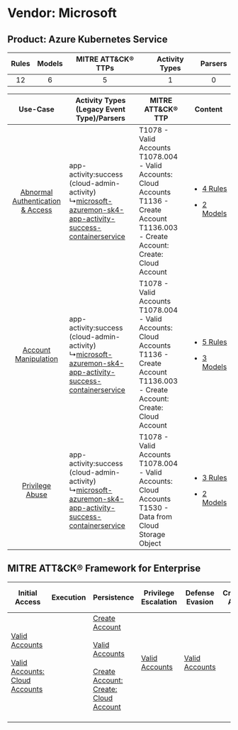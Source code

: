 Vendor: Microsoft
=================
Product: Azure Kubernetes Service
---------------------------------
| Rules | Models | MITRE ATT&CK® TTPs | Activity Types | Parsers |
|:-----:|:------:|:------------------:|:--------------:|:-------:|
|  12   |   6    |         5          |       1        |    0    |

|    Use-Case    | Activity Types (Legacy Event Type)/Parsers    | MITRE ATT&CK® TTP    | Content    |
|:----:| ---- | ---- | ---- |
| [Abnormal Authentication & Access](../../../UseCases/uc_abnormal_authentication_&_access.md) |  app-activity:success (cloud-admin-activity)<br> ↳[microsoft-azuremon-sk4-app-activity-success-containerservice](Ps/pC_microsoftazuremonsk4appactivitysuccesscontainerservice.md)<br> | T1078 - Valid Accounts<br>T1078.004 - Valid Accounts: Cloud Accounts<br>T1136 - Create Account<br>T1136.003 - Create Account: Create: Cloud Account<br> | [<ul><li>4 Rules</li></ul><ul><li>2 Models</li></ul>](RM/r_m_microsoft_azure_kubernetes_service_Abnormal_Authentication_&_Access.md) |
|    [Account Manipulation](../../../UseCases/uc_account_manipulation.md)    |  app-activity:success (cloud-admin-activity)<br> ↳[microsoft-azuremon-sk4-app-activity-success-containerservice](Ps/pC_microsoftazuremonsk4appactivitysuccesscontainerservice.md)<br> | T1078 - Valid Accounts<br>T1078.004 - Valid Accounts: Cloud Accounts<br>T1136 - Create Account<br>T1136.003 - Create Account: Create: Cloud Account<br> | [<ul><li>5 Rules</li></ul><ul><li>3 Models</li></ul>](RM/r_m_microsoft_azure_kubernetes_service_Account_Manipulation.md)    |
|    [Privilege Abuse](../../../UseCases/uc_privilege_abuse.md)    |  app-activity:success (cloud-admin-activity)<br> ↳[microsoft-azuremon-sk4-app-activity-success-containerservice](Ps/pC_microsoftazuremonsk4appactivitysuccesscontainerservice.md)<br> | T1078 - Valid Accounts<br>T1078.004 - Valid Accounts: Cloud Accounts<br>T1530 - Data from Cloud Storage Object<br>    | [<ul><li>3 Rules</li></ul><ul><li>2 Models</li></ul>](RM/r_m_microsoft_azure_kubernetes_service_Privilege_Abuse.md)    |

MITRE ATT&CK® Framework for Enterprise
--------------------------------------
| Initial Access                                                                                                                                             | Execution | Persistence                                                                                                                                                                                                                          | Privilege Escalation                                                | Defense Evasion                                                     | Credential Access | Discovery | Lateral Movement | Collection                                                                          | Command and Control | Exfiltration | Impact |
| ---------------------------------------------------------------------------------------------------------------------------------------------------------- | --------- | ------------------------------------------------------------------------------------------------------------------------------------------------------------------------------------------------------------------------------------ | ------------------------------------------------------------------- | ------------------------------------------------------------------- | ----------------- | --------- | ---------------- | ----------------------------------------------------------------------------------- | ------------------- | ------------ | ------ |
| [Valid Accounts](https://attack.mitre.org/techniques/T1078)<br><br>[Valid Accounts: Cloud Accounts](https://attack.mitre.org/techniques/T1078/004)<br><br> |           | [Create Account](https://attack.mitre.org/techniques/T1136)<br><br>[Valid Accounts](https://attack.mitre.org/techniques/T1078)<br><br>[Create Account: Create: Cloud Account](https://attack.mitre.org/techniques/T1136/003)<br><br> | [Valid Accounts](https://attack.mitre.org/techniques/T1078)<br><br> | [Valid Accounts](https://attack.mitre.org/techniques/T1078)<br><br> |                   |           |                  | [Data from Cloud Storage Object](https://attack.mitre.org/techniques/T1530)<br><br> |                     |              |        |